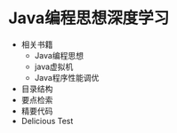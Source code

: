 # Java编程思想深度学习

* 相关书籍
  * Java编程思想
  * java虚拟机
  * Java程序性能调优
* 目录结构
 * 要点检索
 * 精要代码
 * Delicious Test

